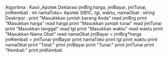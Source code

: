 Algoritma : Kasir_Apotek
Deklarasi
jmlBrg,harga, jmlBayar, jmlTunai, jmlKembali : int
namaToko= Apotek SIB1C, tgl, waktu, namaObat : string
Deskripsi :
print "Masukkkan jumlah barang Anda"
read jmlBrg
print "Masukkan harga"
read harga
print "Masukkan jumlah tunai"
read jmlTunai
print "Masukkan tanggal"
read tgl
print "Masukkan waktu"
read waktu
print "Masukkan Nama Obat"
read namaObat
jmlBayar = jmlBrg*harga
jmlKembali = jmlTunai-jmlBayar
print namaToko
print tgl
print waktu
print namaObat
print "Total:" 
print jmlBayar
print "Tunai:" 
print jmlTunai
print "Kembali:" 
print jmlKembali
